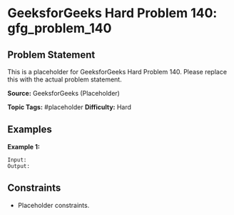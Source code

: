 # GeeksforGeeks Hard Problem 140: gfg_problem_140

## Problem Statement

This is a placeholder for GeeksforGeeks Hard Problem 140.
Please replace this with the actual problem statement.

**Source:** GeeksforGeeks (Placeholder)

**Topic Tags:** #placeholder
**Difficulty:** Hard

## Examples

**Example 1:**

```
Input:
Output:
```

## Constraints

- Placeholder constraints.
